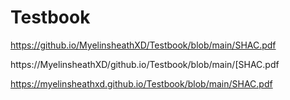 # Testbook

https://github.io/MyelinsheathXD/Testbook/blob/main/SHAC.pdf

https://MyelinsheathXD/github.io/Testbook/blob/main/[SHAC.pdf

https://myelinsheathxd.github.io/Testbook/blob/main/SHAC.pdf

